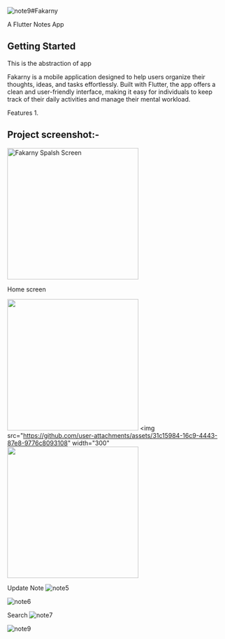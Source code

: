 ![note9](https://github.com/user-attachments/assets/3534cf90-0107-49a6-9377-582f9950631f)#Fakarny

A Flutter Notes App

## Getting Started
This is the abstraction of app

Fakarny is a mobile application designed to help users organize their thoughts, ideas, and tasks effortlessly. Built with Flutter, the app offers a clean and user-friendly interface, making it easy for individuals to keep track of their daily activities and manage their mental workload.

Features
1. 

## Project screenshot:-

<img src="https://github.com/user-attachments/assets/917af0a7-ab60-4a7b-b008-e3a46b651abc" alt="Fakarny Spalsh Screen"  width="300" />

Home screen

<img src="https://github.com/user-attachments/assets/0505871c-25f0-4793-b78e-9f9aa88b7774" width="300" /> <img src="https://github.com/user-attachments/assets/31c15984-16c9-4443-87e8-9776c8093108" width="300"<img src="https://github.com/user-attachments/assets/9ed002cc-a657-4bba-adef-b2eda68b2c19" width="300" />


Update Note
![note5](https://github.com/user-attachments/assets/63d7fb35-2802-43d5-a5fb-0ad5bbce52e9)

![note6](https://github.com/user-attachments/assets/376ea326-d635-4db1-8c85-65f3ce50e32a)

Search
![note7](https://github.com/user-attachments/assets/149e51fd-9c39-4dfa-a783-bfc16989c5ce)

![note9](https://github.com/user-attachments/assets/360d0f43-410a-4af6-8216-d5fa943a03eb)












